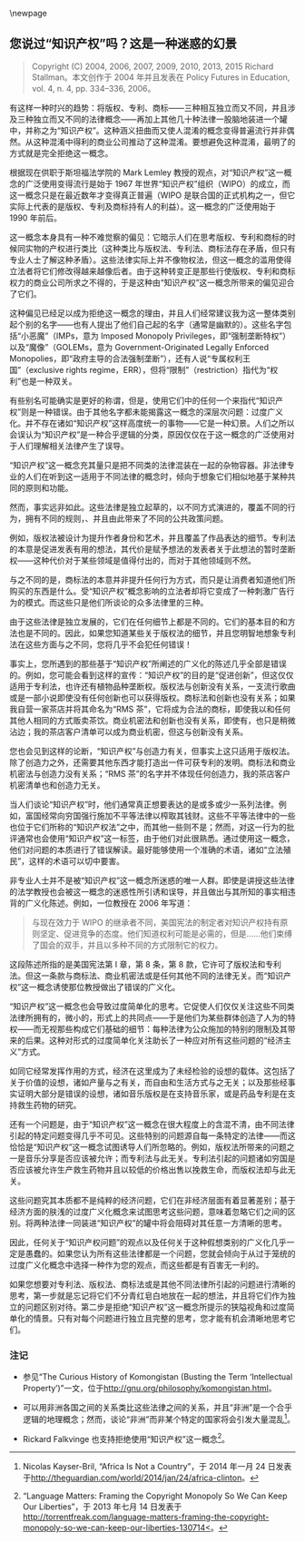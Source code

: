 \newpage
## 您说过“知识产权”吗？这是一种迷惑的幻景

> Copyright (C) 2004, 2006, 2007, 2009, 2010, 2013, 2015 Richard Stallman。本文创作于 2004 年并且发表在 Policy Futures in Education, vol. 4, n. 4, pp. 334–336, 2006。

有这样一种时兴的趋势：将版权、专利、商标——三种相互独立而又不同，并且涉及三种独立而又不同的法律概念——再加上其他几十种法律一股脑地装进一个罐中，并称之为“知识产权”。这种涵义扭曲而又使人混淆的概念变得普遍流行并非偶然。从这种混淆中得利的商业公司推动了这种混淆。要想避免这种混淆，最明了的方式就是完全拒绝这一概念。

根据现在供职于斯坦福法学院的 Mark Lemley 教授的观点，对“知识产权”这一概念的广泛使用变得流行是始于 1967 年世界“知识产权”组织（WIPO）的成立，而这一概念只是在最近数年才变得真正普遍（WIPO 是联合国的正式机构之一，但它实际上代表的是版权、专利及商标持有人的利益）。这一概念的广泛使用始于 1990 年前后。

这一概念本身具有一种不难觉察的偏见：它暗示人们在思考版权、专利和商标的时候同实物的产权进行类比（这种类比与版权法、专利法、商标法存在矛盾，但只有专业人士了解这种矛盾）。这些法律实际上并不像物权法，但这一概念的滥用使得立法者将它们修改得越来越像后者。由于这种转变正是那些行使版权、专利和商标权力的商业公司所求之不得的，于是这种由“知识产权”这一概念所带来的偏见迎合了它们。

这种偏见已经足以成为拒绝这一概念的理由，并且人们经常建议我为这一整体类别起个别的名字——也有人提出了他们自己起的名字（通常是幽默的）。这些名字包括“小恶魔”（IMPs，意为 Imposed Monopoly Privileges，即“强制垄断特权”）以及“魔像”（GOLEMs，意为 Government-Originated Legally Enforced Monopolies，即“政府主导的合法强制垄断”），还有人说“专属权利王国”（exclusive rights regime，ERR），但将“限制”（restriction）指代为“权利”也是一种双关。

有些别名可能确实是更好的称谓，但是，使用它们中的任何一个来指代“知识产权”则是一种错误。由于其他名字都未能揭露这一概念的深层次问题：过度广义化。并不存在诸如“知识产权”这样高度统一的事物——它是一种幻景。人们之所以会误认为“知识产权”是一种合乎逻辑的分类，原因仅仅在于这一概念的广泛使用对于人们理解相关法律产生了误导。

“知识产权”这一概念充其量只是把不同类的法律混装在一起的杂物容器。非法律专业的人们在听到这一适用于不同法律的概念时，倾向于想象它们相似地基于某种共同的原则和功能。

然而，事实远非如此。这些法律是独立起草的，以不同方式演进的，覆盖不同的行为，拥有不同的规则，、并且由此带来了不同的公共政策问题。

例如，版权法被设计为提升作者身份和艺术，并且覆盖了作品表达的细节。专利法的本意是促进发表有用的想法，其代价是赋予想法的发表者关于此想法的暂时垄断权——这种代价对于某些领域是值得付出的，而对于其他领域则不然。

与之不同的是，商标法的本意并非提升任何行为方式，而只是让消费者知道他们所购买的东西是什么。受“知识产权”概念影响的立法者却将它变成了一种刺激广告行为的模式。而这些只是他们所谈论的众多法律里的三种。

由于这些法律是独立发展的，它们在任何细节上都是不同的。它们的基本目的和方法也是不同的。因此，如果您知道某些关于版权法的细节，并且您明智地想象专利法在这些方面与之不同，您将几乎不会犯任何错误！

事实上，您所遇到的那些基于“知识产权”所阐述的广义化的陈述几乎全部是错误的。例如，您可能会看到这样的宣传：“知识产权”的目的是“促进创新”，但这仅仅适用于专利法，也许还有植物品种垄断权。版权法与创新没有关系，一支流行歌曲或是一部小说即使没有任何创新也可以获得版权。商标法和创新也没有关系；如果我自营一家茶店并将其命名为“RMS 茶”，它将成为合法的商标，即使我以和任何其他人相同的方式贩卖茶饮。商业机密法和创新也没有关系，即使有，也只是稍微沾边；我的茶店客户清单可以成为商业机密，但这与创新没有关系。

您也会见到这样的论断，“知识产权”与创造力有关，但事实上这只适用于版权法。除了创造力之外，还需要其他东西才能打造出一件可获专利的发明。商标法和商业机密法与创造力没有关系；“RMS 茶”的名字并不体现任何创造力，我的茶店客户机密清单也和创造力无关。

当人们谈论“知识产权”时，他们通常真正想要表达的是或多或少一系列法律。例如，富国经常向穷国强行施加不平等法律以榨取其钱财。这些不平等法律中的一些也位于它们所称的“知识产权法”之中，而其他一些则不是；然而，对这一行为的批评通常也会使用“知识产权”这一标签，由于他们对此很熟悉。通过使用这一概念，他们对问题的本质进行了错误解读。最好能够使用一个准确的术语，诸如“立法殖民”，这样的术语可以切中要害。

非专业人士并不是被“知识产权”这一概念所迷惑的唯一人群。即使是讲授这些法律的法学教授也会被这一概念的迷惑性所引诱和误导，并且做出与其所知的事实相违背的广义化陈述。例如，一位教授在 2006 年写道：

> 与现在效力于 WIPO 的继承者不同，美国宪法的制定者对知识产权持有原则坚定、促进竞争的态度。他们知道权利可能是必需的，但是……他们束缚了国会的双手，并且以多种不同的方式限制它的权力。

这段陈述所指的是美国宪法第 I 章，第 8 条，第 8 款，它许可了版权法和专利法。但这一条款与商标法、商业机密法或是任何其他不同的法律无关。而“知识产权”这一概念诱使那位教授做出了错误的广义化。

“知识产权”这一概念也会导致过度简单化的思考。它促使人们仅仅关注这些不同类法律所拥有的，微小的，形式上的共同点——于是他们为某些群体创造了人为的特权——而无视那些构成它们基础的细节：每种法律为公众施加的特别的限制及其带来的后果。这种对形式的过度简单化关注助长了一种应对所有这些问题的“经济主义”方式。

如同它经常发挥作用的方式，经济在这里成为了未经检验的设想的载体。这包括了关于价值的设想，诸如产量与之有关，而自由和生活方式与之无关；以及那些经事实证明大部分是错误的设想，诸如音乐版权是在支持音乐家，或是药品专利是在支持救生药物的研究。

还有一个问题是，由于“知识产权”这一概念在很大程度上的含混不清，由不同法律引起的特定问题变得几乎不可见。这些特别的问题源自每一条特定的法律——而这恰恰是“知识产权”这一概念试图诱导人们所忽略的。例如，版权法所带来的问题之一是音乐分享是否应该被允许；而专利法与此无关。专利法引起的问题诸如穷国是否应该被允许生产救生药物并且以较低的价格出售以挽救生命，而版权法却与此无关。

这些问题究其本质都不是纯粹的经济问题，它们在非经济层面有着显著差别；基于经济方面的肤浅的过度广义化概念来试图思考这些问题，意味着忽略它们之间的区别。将两种法律一同装进“知识产权”的罐中将会阻碍对其任意一方清晰的思考。

因此，任何关于“知识产权问题”的观点以及任何关于这种假想类别的广义化几乎一定是愚蠢的。如果您认为所有这些法律都是一个问题，您就会倾向于从过于笼统的过度广义化概念中选择一种作为您的观点，而这些都是有百害无一利的。

如果您想要对专利法、版权法、商标法或是其他不同法律所引起的问题进行清晰的思考，第一步就是忘记将它们不分青红皂白地放在一起的想法，并且将它们作为独立的问题区别对待。第二步是拒绝“知识产权”这一概念所提示的狭隘视角和过度简单化的情景。只有对每个问题进行独立且完整的思考，您才能有机会清晰地思考它们。

### 注记

-   参见“The Curious History of Komongistan (Busting the Term ‘Intellectual Property’)”一文，位于<http://gnu.org/philosophy/komongistan.html>。

-   可以用非洲各国之间的关系类比这些法律之间的关系，并且“非洲”是一个合乎逻辑的地理概念；然而，谈论“非洲”而非某个特定的国家将会引发大量混乱[^ipr-1]。

-   Rickard Falkvinge 也支持拒绝使用“知识产权”这一概念[^ipr-2]。


 [^ipr-1]: Nicolas Kayser-Bril, “Africa Is Not a Country”，于 2014 年一月 24 日发表于<http://theguardian.com/world/2014/jan/24/africa-clinton>。

 [^ipr-2]: “Language Matters: Framing the Copyright Monopoly So We Can Keep Our Liberties”，于 2013 年七月 14 日发表于[http://torrentfreak.com/language-matters-framing-the-copyright-monopoly-so-we-can-keep-our-liberties-130714<](http://torrentfreak.com/language-matters-framing-the-copyright-monopoly-so-we-can-keep-our-liberties-130714)。
